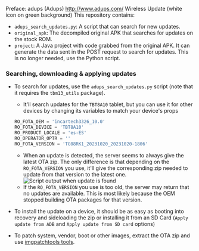Preface: adups (Adups) http://www.adups.com/
Wireless Update (white icon on green background)
This repository contains:
* `adups_search_updates.py`: A script that can search for new updates.
* `original_apk`: The decompiled original APK that searches for updates on the stock ROM.
* `project`: A Java project with code grabbed from the original APK. It can generate the data sent in the POST request to search for updates. This is no longer needed, use the Python script.

### Searching, downloading & applying updates
* To search for updates, use the `adups_search_updates.py` script (note that it requires the `tbm13_utils` package).
    * It'll search updates for the `TBT8A10` tablet, but you can use it for other devices by changing its variables to match your device's props
    ```python
    RO_FOTA_OEM = 'incartech3326_10.0'
    RO_FOTA_DEVICE = 'TBT8A10'
    RO_PRODUCT_LOCALE = 'es-ES'
    RO_OPERATOR_OPTR = ''
    RO_FOTA_VERSION = 'TG08RK1_20231020_20231020-1806'
    ```
    * When an update is detected, the server seems to always give the latest OTA zip. The only difference is that depending on the `RO_FOTA_VERSION` you use, it'll give the corresponding zip needed to update from that version to the latest one.
    ![Script output when update is found](image.png)
    * If the `RO_FOTA_VERSION` you use is too old, the server may return that no updates are available. This is most likely because the OEM stopped building OTA packages for that version.

* To install the update on a device, it should be as easy as booting into recovery and sideloading the zip or installing it from an SD Card (`Apply update from ADB` and `Apply update from SD card` options)

* To patch system, vendor, boot or other images, extract the OTA zip and use [imgpatchtools tools](https://github.com/erfanoabdi/imgpatchtools).
